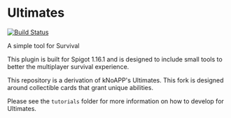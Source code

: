 # Ultimates
[![Build Status](https://travis-ci.com/GodComplexMC/Ultimates.svg?branch=master)](https://travis-ci.com/GodComplexMC/Ultimates)

A simple tool for Survival

This plugin is built for Spigot 1.16.1 and is designed to include small tools to better the multiplayer survival 
experience.

This repository is a derivation of kNoAPP's Ultimates. 
This fork is designed around collectible cards that grant unique abilities.

Please see the `tutorials` folder for more information on how to develop for Ultimates.
